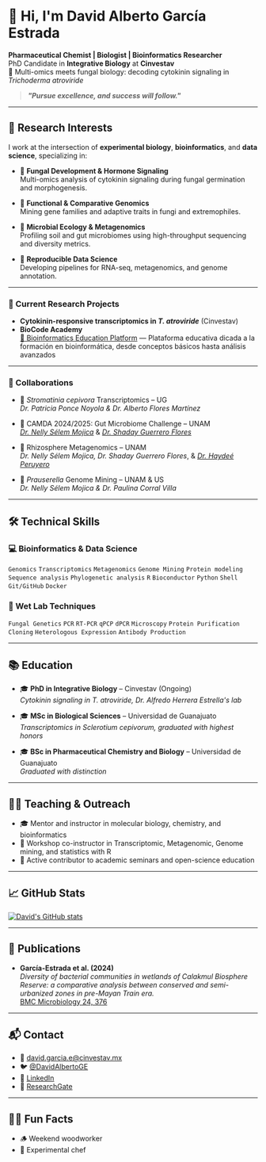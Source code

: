 # 👋 Hi, I'm David Alberto García Estrada

**Pharmaceutical Chemist | Biologist | Bioinformatics Researcher**  
PhD Candidate in **Integrative Biology** at **Cinvestav**  
🔬 Multi-omics meets fungal biology: decoding cytokinin signaling in *Trichoderma atroviride*

> ***"Pursue excellence, and success will follow."***

---

## 🧠 Research Interests

I work at the intersection of **experimental biology**, **bioinformatics**, and **data science**, specializing in:

- 🌱 **Fungal Development & Hormone Signaling**  
  Multi-omics analysis of cytokinin signaling during fungal germination and morphogenesis.

- 🧬 **Functional & Comparative Genomics**  
  Mining gene families and adaptive traits in fungi and extremophiles.

- 🌿 **Microbial Ecology & Metagenomics**  
  Profiling soil and gut microbiomes using high-throughput sequencing and diversity metrics.

- 🔁 **Reproducible Data Science**  
  Developing pipelines for RNA-seq, metagenomics, and genome annotation.

---

### 🔬 Current Research Projects

- **Cytokinin-responsive transcriptomics in *T. atroviride*** (Cinvestav)  
- **BioCode Academy**  
  [📘 Bioinformatics Education Platform](https://github.com/BioCode-Academy) — Plataforma educativa dicada a la formación en bioinformática, desde conceptos básicos hasta análisis avanzados

---

### 🤝 Collaborations

- 🧄 *Stromatinia cepivora* Transcriptomics – UG  
  _Dr. Patricia Ponce Noyola & Dr. Alberto Flores Martínez_

- 🧬 CAMDA 2024/2025: Gut Microbiome Challenge – UNAM  
  [_Dr. Nelly Sélem Mojica_](https://github.com/nselem) & [_Dr. Shaday Guerrero Flores_](https://github.com/shadayguerrero)

- 🌾 Rhizosphere Metagenomics – UNAM  
  _Dr. Nelly Sélem Mojica, Dr. Shaday Guerrero Flores_, & [_Dr. Haydeé Peruyero_](https://github.com/HaydeePeruyero)

- 🔬 *Prauserella* Genome Mining – UNAM & US  
  _Dr. Nelly Sélem Mojica & Dr. Paulina Corral Villa_

---

## 🛠️ Technical Skills

### 💻 Bioinformatics & Data Science
`Genomics` `Transcriptomics` `Metagenomics` `Genome Mining`
`Protein modeling` `Sequence analysis` `Phylogenetic analysis`
`R` `Bioconductor` `Python` `Shell` `Git/GitHub` `Docker`  

### 🔬 Wet Lab Techniques
`Fungal Genetics` `PCR` `RT-PCR` `qPCP` `dPCR` `Microscopy`
`Protein Purification` `Cloning` `Heterologous Expression`
`Antibody Production`

---

## 📚 Education

- 🎓 **PhD in Integrative Biology** – Cinvestav (Ongoing)  
  *Cytokinin signaling in *T. atroviride*, Dr. Alfredo Herrera Estrella's lab*

- 🎓 **MSc in Biological Sciences** – Universidad de Guanajuato  
  *Transcriptomics in *Sclerotium cepivorum*, graduated with highest honors*

- 🎓 **BSc in Pharmaceutical Chemistry and Biology** – Universidad de Guanajuato  
  *Graduated with distinction*

---

## 🧑‍🏫 Teaching & Outreach

- 🎓 Mentor and instructor in molecular biology, chemistry, and bioinformatics  
- 📘 Workshop co-instructor in Transcriptomic, Metagenomic, Genome mining, and statistics with R  
- 🧪 Active contributor to academic seminars and open-science education

---

## 📈 GitHub Stats

[![David's GitHub stats](https://github-readme-stats.vercel.app/api?username=DavidAlberto&show_icons=true&theme=radical)](https://github.com/DavidAlberto)

---

## 📰 Publications

- **García-Estrada et al. (2024)**  
  *Diversity of bacterial communities in wetlands of Calakmul Biosphere Reserve: a comparative analysis between conserved and semi-urbanized zones in pre-Mayan Train era.*  
  [BMC Microbiology 24, 376](https://doi.org/10.1186/s12866-024-03523-x)

---

## 📬 Contact

- 📧 [david.garcia.e@cinvestav.mx](mailto:david.garcia.e@cinvestav.mx)  
- 🐦 [@DavidAlbertoGE](https://twitter.com/DavidAlbertoGE)  
- 🔗 [LinkedIn](https://www.linkedin.com/in/davidalbertoge)  
- 🔬 [ResearchGate](https://www.researchgate.net/profile/David-Garcia-Estrada)

---

## 🧘‍♂️ Fun Facts

- 🪵 Weekend woodworker  
- 🍳 Experimental chef

